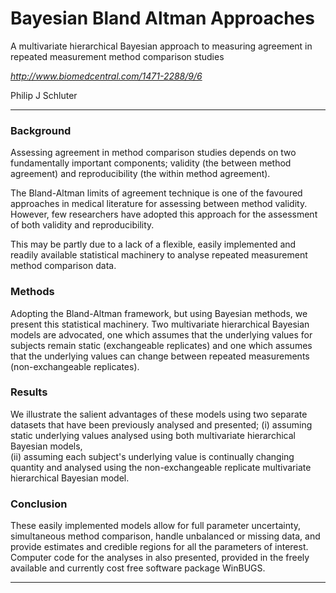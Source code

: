 Bayesian Bland Altman Approaches
================================
A multivariate hierarchical Bayesian approach to measuring agreement in repeated
measurement method comparison studies

*http://www.biomedcentral.com/1471-2288/9/6*

Philip J Schluter
<hr>

### Background
Assessing agreement in method comparison studies depends on two fundamentally important components; validity (the between method agreement) and reproducibility (the within method agreement). 

The Bland-Altman limits of agreement technique is one of the favoured approaches in medical literature for assessing between method validity. However, few researchers have adopted this approach for the assessment of both validity and reproducibility. 

This may be partly due to a lack of a flexible, easily implemented and readily available statistical machinery to analyse repeated measurement method comparison data.

### Methods
Adopting the Bland-Altman framework, but using Bayesian methods, we present this statistical machinery. Two multivariate hierarchical Bayesian models are advocated, one which assumes that the underlying values for subjects remain static (exchangeable replicates) and one which assumes that the underlying values can change between repeated measurements (non-exchangeable replicates).

### Results
We illustrate the salient advantages of these models using two separate datasets that have been previously analysed and presented; 
(i) assuming static underlying values analysed using both multivariate hierarchical Bayesian models,  
(ii) assuming each subject's underlying value is continually changing quantity and analysed using the non-exchangeable replicate multivariate hierarchical Bayesian model.  

### Conclusion
These easily implemented models allow for full parameter uncertainty, simultaneous method comparison, handle unbalanced or missing data, and provide estimates and credible regions for all the parameters of interest. Computer code for the analyses in also presented, provided in the freely available and currently cost free software package WinBUGS.
<hr>
